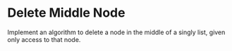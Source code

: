 # Delete Middle Node

Implement an algorithm to delete a node in the middle of a singly list, given only access to that node.
